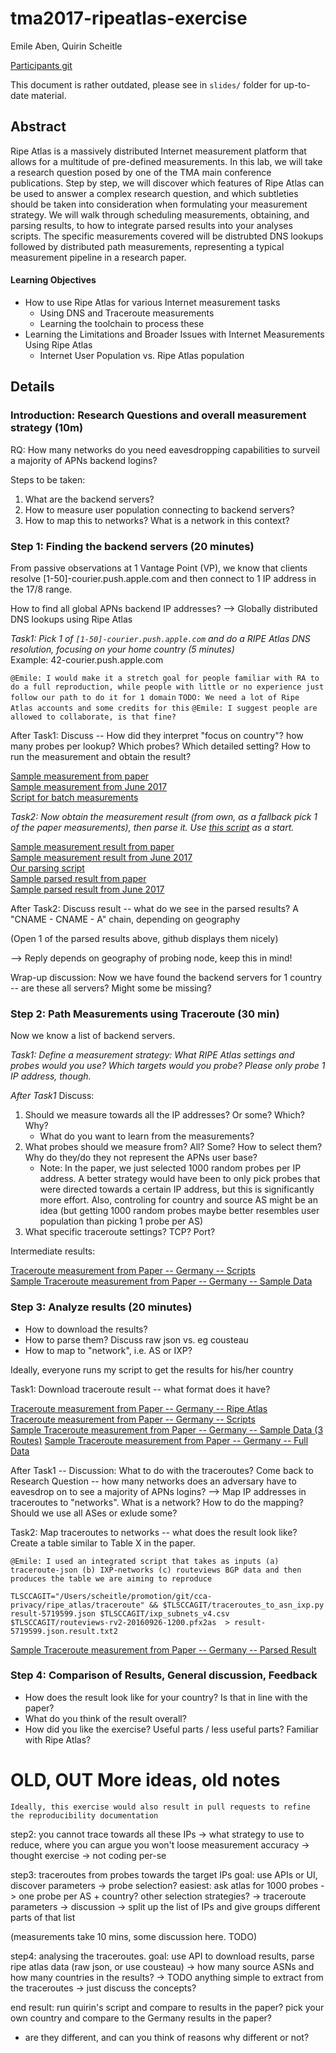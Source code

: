 # tma2017-ripeatlas-exercise

Emile Aben, Quirin Scheitle

[Participants git](https://github.com/quirins/tma17-ripeatlas-lab-participants/)

This document is rather outdated, please see in `slides/` folder for up-to-date material.

## Abstract 

Ripe Atlas is a massively distributed Internet measurement platform that allows for a multitude of pre-defined measurements. In this lab, we will take a research question posed by one of the TMA main conference publications. Step by step, we will discover which features of Ripe Atlas can be used to answer a complex research question, and which subtleties should be taken into consideration when formulating your measurement strategy.
We will walk through scheduling measurements, obtaining, and parsing results, to how to integrate parsed results into your analyses scripts. The specific measurements covered will be distrubted DNS lookups followed by distributed path measurements, representing a typical measurement pipeline in a research paper.

#### Learning Objectives

* How to use Ripe Atlas for various Internet measurement tasks
	* Using DNS and Traceroute measurements
	* Learning the toolchain to process these
* Learning the Limitations and Broader Issues with Internet Measurements Using Ripe Atlas
	* Internet User Population vs. Ripe Atlas population

## Details

### Introduction: Research Questions and overall measurement strategy (10m)

RQ: How many networks do you need eavesdropping capabilities to surveil a majority of APNs backend logins?

Steps to be taken:

1. What are the backend servers?
2. How to measure user population connecting to backend servers?
3. How to map this to networks? What is a network in this context?
	
### Step 1: Finding the backend servers (20 minutes)

From passive observations at 1 Vantage Point (VP), we know that clients resolve [1-50]-courier.push.apple.com and then connect to 1 IP address in the 17/8 range.

How to find all global APNs backend IP addresses? --> Globally distributed DNS lookups using Ripe Atlas

*Task1: Pick 1 of `[1-50]-courier.push.apple.com` and do a RIPE Atlas DNS resolution, focusing on your home country (5 minutes)*  
Example: 42-courier.push.apple.com

`@Emile: I would make it a stretch goal for people familiar with RA to do a full reproduction, while people with little or no experience just follow our path to do it for 1 domain`
`TODO: We need a lot of Ripe Atlas accounts and some credits for this`
`@Emile: I suggest people are allowed to collaborate, is that fine?`

After Task1: Discuss -- How did they interpret "focus on country"? how many probes per lookup? Which probes? Which detailed setting? How to run the measurement and obtain the result?

[Sample measurement from paper](https://atlas.ripe.net/measurements/5500016/)  
[Sample measurement from June 2017](https://atlas.ripe.net/measurements/8831682)  
[Script for batch measurements](https://github.com/tumi8/cca-privacy/blob/master/ripe_atlas/dns/atlas-measure.sh)


*Task2: Now obtain the measurement result (from own, as a fallback pick 1 of the paper measurements), then parse it. Use [this script](https://github.com/tumi8/cca-privacy/blob/master/ripe_atlas/dns/parse-results.py) as a start.*

[Sample measurement result from paper](https://github.com/emileaben/tma2017-ripeatlas-exercise/blob/master/data/result-5500014.json)  
[Sample measurement result from June 2017](https://github.com/emileaben/tma2017-ripeatlas-exercise/blob/master/data/RIPE-Atlas-measurement-8831682.json)  
[Our parsing script](https://github.com/tumi8/cca-privacy/blob/master/ripe_atlas/dns/parse-results.py)  
[Sample parsed result from paper](https://github.com/emileaben/tma2017-ripeatlas-exercise/blob/master/data/result-5500014.json.parsed.txt)  
[Sample parsed result from June 2017](https://github.com/emileaben/tma2017-ripeatlas-exercise/blob/master/data/RIPE-Atlas-measurement-8831682.json.parsed.txt)  

After Task2: Discuss result -- what do we see in the parsed results? A "CNAME - CNAME - A" chain, depending on geography

(Open 1 of the parsed results above, github displays them nicely)

--> Reply depends on geography of probing node, keep this in mind!

Wrap-up discussion: Now we have found the backend servers for 1 country -- are these all servers? Might some be missing?

### Step 2: Path Measurements using Traceroute (30 min)

Now we know a list of backend servers. 

*Task1: Define a measurement strategy: What RIPE Atlas settings and probes would you use? Which targets would you probe? Please only probe 1 IP address, though.*

*After Task1* Discuss:

1. Should we measure towards all the IP addresses? Or some? Which? Why?
	* What do you want to learn from the measurements? 
2. What probes should we measure from? All? Some? How to select them? Why do they/do they not represent the APNs user base?
	* Note: In the paper, we just selected 1000 random probes per IP address. A better strategy would have been to only pick probes that were directed towards a certain IP address, but this is significantly more effort. Also, controling for country and source AS might be an idea (but getting 1000 random probes maybe better resembles user population than picking 1 probe per AS)
3. What specific traceroute settings? TCP? Port?


Intermediate results:

[Traceroute measurement from Paper -- Germany -- Scripts](https://atlas.ripe.net/measurements/5719601/)  
[Sample Traceroute measurement from Paper -- Germany -- Sample Data](https://github.com/emileaben/tma2017-ripeatlas-exercise/blob/master/data/traceroute/result-5719599-head3.json)



### Step 3: Analyze results (20 minutes)

* How to download the results?
* How to parse them? Discuss raw json vs. eg cousteau 
* How to map to "network", i.e. AS or IXP?

Ideally, everyone runs my script to get the results for his/her country


Task1: Download traceroute result -- what format does it have?

[Traceroute measurement from Paper -- Germany -- Ripe Atlas](https://atlas.ripe.net/measurements/5719601/)  
[Traceroute measurement from Paper -- Germany -- Scripts](https://github.com/tumi8/cca-privacy/tree/master/ripe_atlas/traceroute/germany)  
[Sample Traceroute measurement from Paper -- Germany -- Sample Data (3 Routes)](https://github.com/emileaben/tma2017-ripeatlas-exercise/blob/master/data/traceroute/result-5719599-head3.json)
[Sample Traceroute measurement from Paper -- Germany -- Full Data](https://github.com/emileaben/tma2017-ripeatlas-exercise/blob/master/data/traceroute/result-5719599.json)


After Task1 -- Discussion: What to do with the traceroutes? Come back to Research Question -- how many networks does an adversary have to eavesdrop on to see a majority of APNs logins? --> Map IP addresses in traceroutes to "networks". What is a network? How to do the mapping? Should we use all ASes or exlude some?

Task2: Map traceroutes to networks -- what does the result look like? Create a table similar to Table X in the paper.

`@Emile: I used an integrated script that takes as inputs (a) traceroute-json (b) IXP-networks (c) routeviews BGP data and then produces the table we are aiming to reproduce`  

`TLSCCAGIT="/Users/scheitle/promotion/git/cca-privacy/ripe_atlas/traceroute" && $TLSCCAGIT/traceroutes_to_asn_ixp.py result-5719599.json $TLSCCAGIT/ixp_subnets_v4.csv  $TLSCCAGIT/routeviews-rv2-20160926-1200.pfx2as  > result-5719599.json.result.txt2`

[Sample Traceroute measurement from Paper -- Germany -- Parsed Result](https://github.com/emileaben/tma2017-ripeatlas-exercise/blob/master/data/traceroute/result-5719599.json.result.txt)



### Step 4: Comparison of Results, General discussion, Feedback

* How does the result look like for your country? Is that in line with the paper?
* What do you think of the result overall?
* How did you like the exercise? Useful parts / less useful parts? Familiar with Ripe Atlas?


# OLD, OUT More ideas, old notes

`Ideally, this exercise would also result in pull requests to refine the reproducibility documentation`


step2: you cannot trace towards all these IPs
   -> what strategy to use to reduce, where you can argue you won't loose measurement accuracy
   -> thought exercise -> not coding per-se
   
step3: traceroutes from probes towards the target IPs   goal: use APIs or UI, discover parameters
   -> probe selection?  easiest: ask atlas for 1000 probes
      -> one probe per AS + country? other selection strategies?
   -> traceroute parameters -> discussion
   -> split up the list of IPs and give groups different parts of that list

(measurements take 10 mins, some discussion here. TODO)

step4: analysing the traceroutes.  goal: use API to download results, parse ripe atlas data (raw json, or use cousteau)
   -> how many source ASNs and how many countries in the results?
   -> TODO anything simple to extract from the traceroutes
   -> just discuss the concepts?

end result: run quirin's script and compare to results in the paper?
pick your own country and compare to the Germany results in the paper?
 - are they different, and can you think of reasons why different or not?
